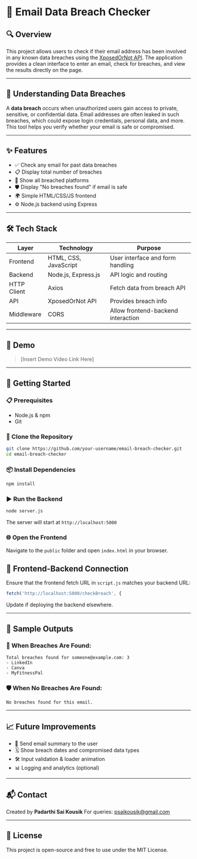 # 📘 Email Data Breach Checker

## 🔍 Overview

This project allows users to check if their email address has been involved in any known data breaches using the [XposedOrNot API](https://xposedornot.com/). The application provides a clean interface to enter an email, check for breaches, and view the results directly on the page.

---

## 🧠 Understanding Data Breaches

A **data breach** occurs when unauthorized users gain access to private, sensitive, or confidential data. Email addresses are often leaked in such breaches, which could expose login credentials, personal data, and more. This tool helps you verify whether your email is safe or compromised.

---

## ✨ Features

* ✅ Check any email for past data breaches
* 📋 Display total number of breaches
* 📌 Show all breached platforms
* 🛡️ Display "No breaches found" if email is safe
* 🌍 Simple HTML/CSS/JS frontend
* ⚙️ Node.js backend using Express

---

## 🛠 Tech Stack

| Layer       | Technology            | Purpose                            |
| ----------- | --------------------- | ---------------------------------- |
| Frontend    | HTML, CSS, JavaScript | User interface and form handling   |
| Backend     | Node.js, Express.js   | API logic and routing              |
| HTTP Client | Axios                 | Fetch data from breach API         |
| API         | XposedOrNot API       | Provides breach info               |
| Middleware  | CORS                  | Allow frontend-backend interaction |

---

## 🎥 Demo

> \[Insert Demo Video Link Here]

---

## 🚀 Getting Started

### 📋 Prerequisites

* Node.js & npm
* Git

### 📁 Clone the Repository

```bash
git clone https://github.com/your-username/email-breach-checker.git
cd email-breach-checker
```

### 📦 Install Dependencies

```bash
npm install
```

### ▶️ Run the Backend

```bash
node server.js
```

The server will start at `http://localhost:5000`

### 🌐 Open the Frontend

Navigate to the `public` folder and open `index.html` in your browser.


## 🔌 Frontend-Backend Connection

Ensure that the frontend fetch URL in `script.js` matches your backend URL:

```js
fetch('http://localhost:5000/checkBreach', {
```

Update if deploying the backend elsewhere.

---

## 🧪 Sample Outputs

### 📍 When Breaches Are Found:

```
Total breaches found for someone@example.com: 3
- LinkedIn
- Canva
- MyFitnessPal
```

### 🛡️ When No Breaches Are Found:

```
No breaches found for this email.
```

---

## 📈 Future Improvements

* 📧 Send email summary to the user
* 🗓 Show breach dates and compromised data types
* 🛠 Input validation & loader animation
* 📊 Logging and analytics (optional)

---

## 📬 Contact

Created by **Padarthi Sai Kousik**
For queries: [psaikousik@gmail.com](mailto:psaikousik@gmail.com)

---

## 📄 License

This project is open-source and free to use under the MIT License.
